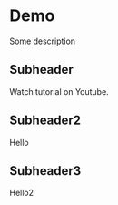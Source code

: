 # Demo

Some description

## Subheader
 Watch tutorial on Youtube.

 ## Subheader2

 Hello

 ## Subheader3

 Hello2

